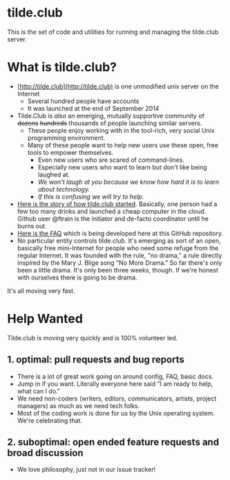 tilde.club
==========

This is the set of code and utilities for running and managing the
tilde.club server.

# What is tilde.club?
- [http://tilde.club](http://tilde.club) is one unmodified unix server on the Internet
  - Several hundred people have accounts
  - It was launched at the end of September 2014
- Tilde.Club is *also* an emerging, mutually supportive community of <del>dozens</del> <del>hundreds</del> thousands of people launching similar servers.
  - These people enjoy working with in the tool-rich, very social Unix programming environment. 
  - Many of these people want to help new users use these open, free tools to empower themselves. 
    - Even new users who are scared of command-lines. 
    - Especially new users who want to learn but don't like being laughed at. 
    - _We won't laugh at you because we know how hard it is to learn about technology._
    - _If this is confusing we will try to help._
- [Here is the story of how tilde.club started](https://medium.com/message/tilde-club-i-had-a-couple-drinks-and-woke-up-with-1-000-nerds-a8904f0a2ebf). Basically, one person had a few too many drinks and launched a cheap computer in the cloud. Github user @ftrain is the initiator and de-facto coordinator until he burns out.
- [Here is the FAQ](http://tilde.club/~faq/) which is being developed here at this GitHub repository.
- No particular entity controls tilde.club. It's emerging as sort of an open, basically free mini-Internet for people who need some refuge from the regular Internet. It was founded with the rule, "no drama," a rule directly inspired by the  Mary J. Blige song  "No More Drama." So far there's only been a little drama. It's only been three weeks, though. If we're honest with ourselves there is going to be drama.

It's all moving very fast.

# Help Wanted
Tilde.club is moving very quickly and is 100% volunteer led.

## 1. optimal: pull requests and bug reports
- There is a lot of great work going on around config, FAQ, basic docs.
- Jump in if you want. Literally everyone here said "I am ready to help, what can I do."
- We need non-coders  (writers, editors, communicators, artists, project managers) as much as we need tech folks.
- Most of the coding work is done for us by the Unix operating system. We're celebrating that.

## 2. suboptimal: open ended feature requests and broad discussion
- We love philosophy, just not in our issue tracker!
